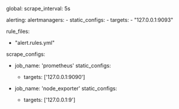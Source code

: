 global:
  scrape_interval: 5s

alerting:
  alertmanagers:
    - static_configs:
        - targets:
            - "127.0.0.1:9093"

rule_files:
  - "alert.rules.yml"

scrape_configs:
  - job_name: 'prometheus'
    static_configs:
      - targets: ['127.0.0.1:9090']

  - job_name: 'node_exporter'
    static_configs:
      - targets: ['127.0.0.1:9']
